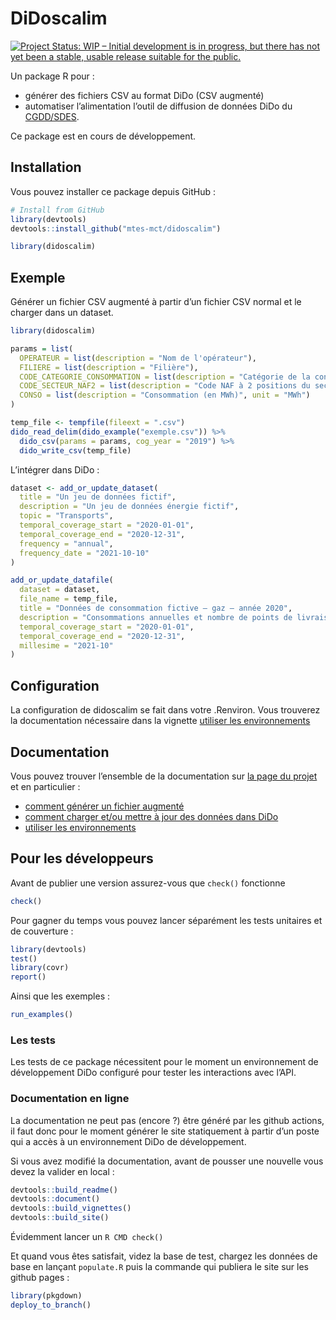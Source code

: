 DiDoscalim
================

<!-- README.md is generated from README.Rmd. Please edit that file -->
<!-- badges: start -->

[<img src="https://www.repostatus.org/badges/latest/wip.svg"
target="_blank"
alt="Project Status: WIP – Initial development is in progress, but there has not yet been a stable, usable release suitable for the public." />](https://www.repostatus.org/#wip)
<!-- badges: end -->

Un package R pour :

-   générer des fichiers CSV au format DiDo (CSV augmenté)
-   automatiser l’alimentation l’outil de diffusion de données DiDo du
    [CGDD/SDES](https://www.statistiques.developpement-durable.gouv.fr/).

Ce package est en cours de développement.

## Installation

Vous pouvez installer ce package depuis GitHub :

``` r
# Install from GitHub
library(devtools)
devtools::install_github("mtes-mct/didoscalim")

library(didoscalim)
```

## Exemple

Générer un fichier CSV augmenté à partir d’un fichier CSV normal et le
charger dans un dataset.

``` r
library(didoscalim)

params = list(
  OPERATEUR = list(description = "Nom de l'opérateur"),
  FILIERE = list(description = "Filière"),
  CODE_CATEGORIE_CONSOMMATION = list(description = "Catégorie de la consommation"),
  CODE_SECTEUR_NAF2 = list(description = "Code NAF à 2 positions du secteur (NAF rev2 2008)", type = "naf_division"),
  CONSO = list(description = "Consommation (en MWh)", unit = "MWh")
)

temp_file <- tempfile(fileext = ".csv")
dido_read_delim(dido_example("exemple.csv")) %>%
  dido_csv(params = params, cog_year = "2019") %>%
  dido_write_csv(temp_file)
```

L’intégrer dans DiDo :

``` r
dataset <- add_or_update_dataset(
  title = "Un jeu de données fictif",
  description = "Un jeu de données énergie fictif",
  topic = "Transports",
  temporal_coverage_start = "2020-01-01",
  temporal_coverage_end = "2020-12-31",
  frequency = "annual",
  frequency_date = "2021-10-10"
)

add_or_update_datafile(
  dataset = dataset,
  file_name = temp_file,
  title = "Données de consommation fictive – gaz – année 2020",
  description = "Consommations annuelles et nombre de points de livraison de chaleur et froid, par secteur d'activité",
  temporal_coverage_start = "2020-01-01",
  temporal_coverage_end = "2020-12-31",
  millesime = "2021-10"
)
```

## Configuration

La configuration de didoscalim se fait dans votre .Renviron. Vous
trouverez la documentation nécessaire dans la vignette [utiliser les
environnements](articles/les-environnements.html)

## Documentation

Vous pouvez trouver l’ensemble de la documentation sur [la page du
projet](https://mtes-mct.github.io/didoscalim/) et en particulier :

-   [comment générer un fichier augmenté](articles/csv-augmente.html)
-   [comment charger et/ou mettre à jour des données dans
    DiDo](articles/charger-et-mettre-a-jour-des-donnees.html)
-   [utiliser les environnements](articles/les-environnements.html)

## Pour les développeurs

Avant de publier une version assurez-vous que `check()` fonctionne

``` r
check()
```

Pour gagner du temps vous pouvez lancer séparément les tests unitaires
et de couverture :

``` r
library(devtools)
test()
library(covr)
report()
```

Ainsi que les exemples :

``` r
run_examples()
```

### Les tests

Les tests de ce package nécessitent pour le moment un environnement de
développement DiDo configuré pour tester les interactions avec l’API.

### Documentation en ligne

La documentation ne peut pas (encore ?) être généré par les github
actions, il faut donc pour le moment générer le site statiquement à
partir d’un poste qui a accès à un environnement DiDo de développement.

Si vous avez modifié la documentation, avant de pousser une nouvelle
vous devez la valider en local :

``` r
devtools::build_readme()
devtools::document()
devtools::build_vignettes()
devtools::build_site()
```

Évidemment lancer un `R CMD check()`

Et quand vous êtes satisfait, videz la base de test, chargez les données
de base en lançant `populate.R` puis la commande qui publiera le site
sur les github pages :

``` r
library(pkgdown)
deploy_to_branch()
```
